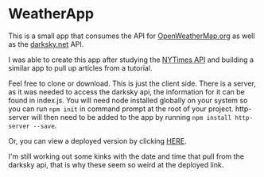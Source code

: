 # WeatherApp


This is a small app that consumes the API for [OpenWeatherMap.org](http://openweathermap.org/api) as well as the [darksky.net](https://darksky.net/dev/docs) API.

I was able to create this app after studying the [NYTimes API](https://developer.nytimes.com/) and building a similar app to pull up articles from a tutorial.

Feel free to clone or download. This is just the client side. There is a server, as it was needed to access the darksky api, the information for it can be found in index.js. You will need node installed globally on your system so you can run `npm init` in command prompt at the root of your project. http-server will then need to be added to the app by running `npm install http-server --save`. 

Or, you can view a deployed version by clicking [HERE](http://weatherapp-dc.herokuapp.com/?).

I'm still working out some kinks with the date and time that pull from the darksky api, that is why these seem so weird at the deployed link.
